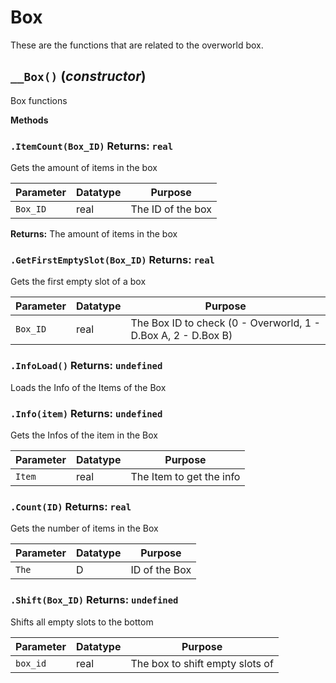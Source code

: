 # Box
These are the functions that are related to the overworld box.

## `__Box()` (*constructor*)

Box functions

**Methods**
### `.ItemCount(Box_ID)` Returns: `real`

Gets the amount of items in the box

| Parameter | Datatype  | Purpose |
|-----------|-----------|---------|
|`Box_ID` |real |The ID of the box |

**Returns:** The amount of items in the box

### `.GetFirstEmptySlot(Box_ID)` Returns: `real`

Gets the first empty slot of a box

| Parameter | Datatype  | Purpose |
|-----------|-----------|---------|
|`Box_ID` |real |The Box ID to check (0 - Overworld, 1 - D.Box A, 2 - D.Box B) |

### `.InfoLoad()` Returns: `undefined`

Loads the Info of the Items of the Box

### `.Info(item)` Returns: `undefined`

Gets the Infos of the item in the Box

| Parameter | Datatype  | Purpose |
|-----------|-----------|---------|
|`Item` |real |The Item to get the info |

### `.Count(ID)` Returns: `real`

Gets the number of items in the Box

| Parameter | Datatype  | Purpose |
|-----------|-----------|---------|
|`The` |D |ID of the Box |

### `.Shift(Box_ID)` Returns: `undefined`

Shifts all empty slots to the bottom

| Parameter | Datatype  | Purpose |
|-----------|-----------|---------|
|`box_id` |real |The box to shift empty slots of |
